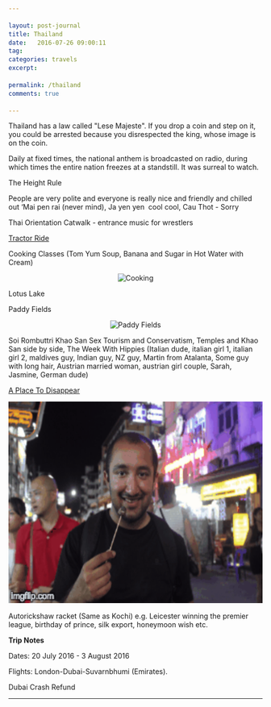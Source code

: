 ```yaml
---

layout: post-journal
title: Thailand
date:   2016-07-26 09:00:11
tag: 
categories: travels
excerpt: 

permalink: /thailand
comments: true

---
```


Thailand has a law called "Lese Majeste". If you drop a coin and step on it, you could be arrested because you disrespected the king, whose image is on the coin. 

Daily at fixed times, the national anthem is broadcasted on radio, during which times the entire nation freezes at a standstill. It was surreal to watch. 


The Height Rule




People are very polite and everyone is really nice and friendly and chilled out ‘Mai pen rai (never mind), Ja yen yen  cool cool, Cau Thot - Sorry


Thai Orientation Catwalk - entrance music for wrestlers



[Tractor Ride](https://www.youtube.com/watch?v=uAwZNxdNMW8)

Cooking Classes (Tom Yum Soup, Banana and Sugar in Hot Water with Cream)

<center><img src="files/images/thailand/cooking" alt="Cooking" width="600" height= "400" /></center>


Lotus Lake

Paddy Fields

<center><img src="files/images/thailand/paddy" alt="Paddy Fields" width="600" height= "400" /></center>

Soi Rombuttri
Khao San Sex Tourism and Conservatism, Temples and Khao San side by side, The Week With Hippies (Italian dude, italian girl 1, italian girl 2, maldives guy, Indian guy, NZ guy, Martin from Atalanta, Some guy with long hair, Austrian married woman, austrian girl couple, Sarah, Jasmine, German dude)

[A Place To Disappear](http://www.susanorlean.com/articles/place_to_disappear.html)

<center><img src="files/images/thailand/coackroach.gif" alt="Cooking" width="600" height= "400" /></center>


Autorickshaw racket (Same as Kochi) e.g. Leicester winning the premier league, birthday of prince, silk export, honeymoon wish etc.




**Trip Notes**

Dates: 20 July 2016 - 3 August 2016

Flights: London-Dubai-Suvarnbhumi (Emirates).


Dubai Crash Refund

---










